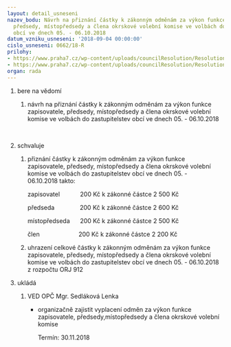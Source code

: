 ```yaml
---
layout: detail_usneseni
nazev_bodu: Návrh na přiznání částky k zákonným odměnám za výkon funkce zapisovatele,
  předsedy, místopředsedy a člena okrskové volební komise ve volbách do zastupitelstev
  obcí ve dnech 05. - 06.10.2018
datum_vzniku_usneseni: '2018-09-04 00:00:00'
cislo_usneseni: 0662/18-R
prilohy:
- https://www.praha7.cz/wp-content/uploads/councilResolution/Resolutions/30208/export/Duvodovazprava_volebnikomise_odmeny_zastupitelstvoobci~389262.doc
- https://www.praha7.cz/wp-content/uploads/councilResolution/Resolutions/30208/export/export~389582.pdf
organ: rada
---
```

<OL class=urzList_view id=urzList>
<LI class=urzClass1><SPAN name="1">bere na vědomí</SPAN> 
<OL class=urzOlClass>
<LI class=urzClass2 style="TEXT-ALIGN: left"><SPAN>
<P>návrh na přiznání částky k zákonným odměnám za výkon funkce zapisovatele, předsedy, místopředsedy a člena okrskové volební komise ve volbách do zastupitelstev obcí ve dnech 05. - 06.10.2018</P>
<P>﻿﻿</P></SPAN></LI></OL></LI>
<LI class=urzClass1><SPAN name="24">schvaluje</SPAN> 
<OL class=urzOlClass>
<LI class=urzClass2 style="TEXT-ALIGN: left"><SPAN>
<P>přiznání částky k zákonným odměnám za výkon funkce zapisovatele, předsedy, místopředsedy a člena okrskové volební komise ve volbách do zastupitelstev obcí&nbsp;ve dnech&nbsp;05. - 06.10.2018&nbsp;takto:&nbsp;</P>
<P>zapisovatel&nbsp;&nbsp;&nbsp;&nbsp;&nbsp;&nbsp;&nbsp;&nbsp;&nbsp;&nbsp;&nbsp; 200 Kč k zákonné částce 2 500 Kč</P>
<P>předseda&nbsp;&nbsp;&nbsp;&nbsp;&nbsp;&nbsp;&nbsp;&nbsp;&nbsp;&nbsp;&nbsp;&nbsp;&nbsp;&nbsp; 200 Kč k zákonné částce 2 600 Kč</P>
<P>místopředseda&nbsp;&nbsp;&nbsp;&nbsp;&nbsp;&nbsp;200 Kč k zákonné částce 2 500 Kč</P>
<P>člen&nbsp;&nbsp;&nbsp;&nbsp;&nbsp;&nbsp;&nbsp;&nbsp;&nbsp;&nbsp;&nbsp;&nbsp;&nbsp;&nbsp;&nbsp;&nbsp;&nbsp;&nbsp;&nbsp;&nbsp;&nbsp;&nbsp; 200 Kč k zákonné částce 2 200 Kč</P></SPAN></LI>
<LI class=urzClass2 style="TEXT-ALIGN: left"><SPAN>
<P>uhrazení celkové částky k zákonným odměnám za výkon funkce zapisovatele, předsedy, místopředsedy a člena okrskové volební komise&nbsp;ve volbách do zastupitelstev obcí ve dnech 05. - 06.10.2018 z rozpočtu ORJ 912</P></SPAN></LI></OL></LI>
<LI class=urzClass1 id=urzUkoly><SPAN name="1">ukládá</SPAN>
<OL class=urzOlClass>
<LI class=urzClass2><SPAN>
<P>VED OPČ Mgr. Sedláková Lenka</P></SPAN>
<UL class=urzUlClass>
<LI class=urzClass3><SPAN>
<P>organizačně zajistit vyplacení odměn za výkon funkce zapisovatele, předsedy,místopředsedy a člena okrskové volební komise</P></SPAN><SPAN class=urzUkolTermin>Termín:&nbsp;30.11.2018</SPAN></LI></UL></LI></OL></LI></OL>